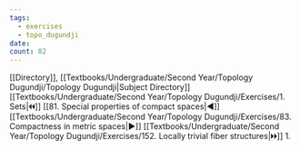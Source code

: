 ```yaml
---
tags:
  - exercises
  - topo_dugundji
date: 
count: 82
---
```

[[Directory]], [[Textbooks/Undergraduate/Second Year/Topology Dugundji/Topology Dugundji|Subject Directory]]
[[Textbooks/Undergraduate/Second Year/Topology Dugundji/Exercises/1. Sets|🞀🞀]] [[81. Special properties of compact spaces|◀]] [[Textbooks/Undergraduate/Second Year/Topology Dugundji/Exercises/83. Compactness in metric spaces|▶]] [[Textbooks/Undergraduate/Second Year/Topology Dugundji/Exercises/152. Locally trivial fiber structures|🞂🞂]]
1. 